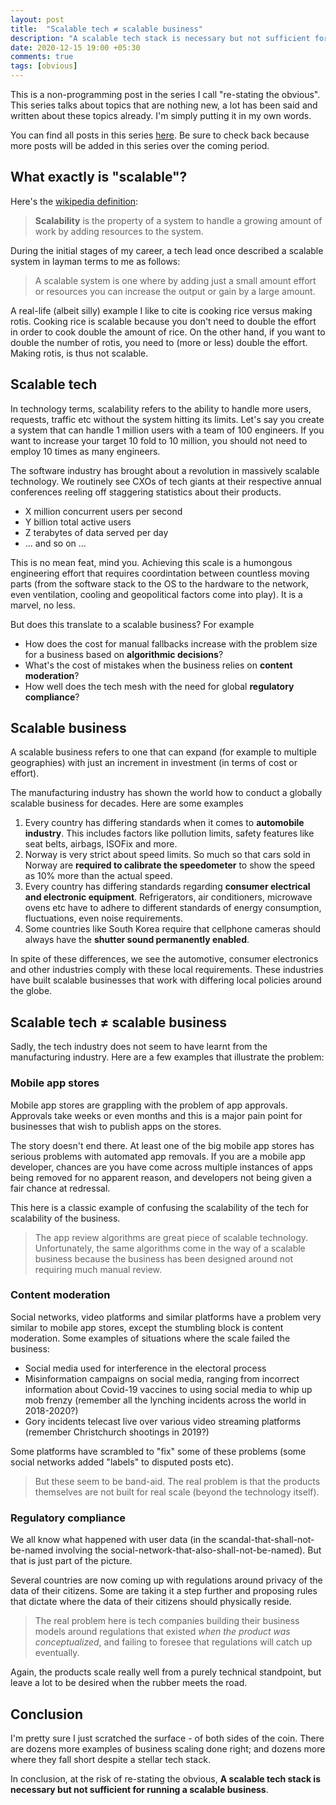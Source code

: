 ```yaml
---
layout: post
title:  "Scalable tech ≠ scalable business"
description: "A scalable tech stack is necessary but not sufficient for running a scalable business"
date: 2020-12-15 19:00 +05:30
comments: true
tags: [obvious]
---
```


This is a non-programming post in the series I call "re-stating the obvious". This series talks about topics that are nothing new, a lot has been said and written about these topics already. I'm simply putting it in my own words.

You can find all posts in this series [here](/blog/tags/obvious). Be sure to check back because more posts will be added in this series over the coming period.

## What exactly is "scalable"?

Here's the [wikipedia definition](https://en.wikipedia.org/wiki/Scalability):

> **Scalability** is the property of a system to handle a growing amount of work by adding resources to the system.

During the initial stages of my career, a tech lead once described a scalable system in layman terms to me as follows:

> A scalable system is one where by adding just a small amount effort or resources you can increase the output or gain by a large amount.

A real-life (albeit silly) example I like to cite is cooking rice versus making rotis. Cooking rice is scalable because you don't need to double the effort in order to cook double the amount of rice. On the other hand, if you want to double the number of rotis, you need to (more or less) double the effort. Making rotis, is thus not scalable.

## Scalable tech

In technology terms, scalability refers to the ability to handle more users, requests, traffic etc without the system hitting its limits. Let's say you create a system that can handle 1 million users with a team of 100 engineers. If you want to increase your target 10 fold to 10 million, you should not need to employ 10 times as many engineers.

The software industry has brought about a revolution in massively scalable technology. We routinely see CXOs of tech giants at their respective annual conferences reeling off staggering statistics about their products.

  - X million concurrent users per second
  - Y billion total active users
  - Z terabytes of data served per day
  - ... and so on ...

This is no mean feat, mind you. Achieving this scale is a humongous engineering effort that requires coordintation between countless moving parts (from the software stack to the OS to the hardware to the network, even ventilation, cooling and geopolitical factors come into play). It is a marvel, no less.

But does this translate to a scalable business? For example

  - How does the cost for manual fallbacks increase with the problem size for a business based on **algorithmic decisions**?
  - What's the cost of mistakes when the business relies on **content moderation**?
  - How well does the tech mesh with the need for global **regulatory compliance**?

## Scalable business

A scalable business refers to one that can expand (for example to multiple geographies) with just an increment in investment (in terms of cost or effort).

The manufacturing industry has shown the world how to conduct a globally scalable business for decades. Here are some examples

  1. Every country has differing standards when it comes to **automobile industry**. This includes factors like pollution limits, safety features like seat belts, airbags, ISOFix and more.
  1. Norway is very strict about speed limits. So much so that cars sold in Norway are **required to calibrate the speedometer** to show the speed as 10% more than the actual speed.
  1. Every country has differing standards regarding **consumer electrical and electronic equipment**. Refrigerators, air conditioners, microwave ovens etc have to adhere to different standards of energy consumption, fluctuations, even noise requirements.
  1. Some countries like South Korea require that cellphone cameras should always have the **shutter sound permanently enabled**.

In spite of these differences, we see the automotive, consumer electronics and other industries comply with these local requirements. These industries have built scalable businesses that work with differing local policies around the globe.

## Scalable tech ≠ scalable business

Sadly, the tech industry does not seem to have learnt from the manufacturing industry. Here are a few examples that illustrate the problem:

### Mobile app stores

Mobile app stores are grappling with the problem of app approvals. Approvals take weeks or even months and this is a major pain point for businesses that wish to publish apps on the stores.

The story doesn't end there. At least one of the big mobile app stores has serious problems with automated app removals. If you are a mobile app developer, chances are you have come across multiple instances of apps being removed for no apparent reason, and developers not being given a fair chance at redressal.

This here is a classic example of confusing the scalability of the tech for scalability of the business.

> The app review algorithms are great piece of scalable technology. Unfortunately, the same algorithms come in the way of a scalable business because the business has been designed around not requiring much manual review.

### Content moderation

Social networks, video platforms and similar platforms have a problem very similar to mobile app stores, except the stumbling block is content moderation. Some examples of situations where the scale failed the business:

  - Social media used for interference in the electoral process
  - Misinformation campaigns on social media, ranging from incorrect information about Covid-19 vaccines to using social media to whip up mob frenzy (remember all the lynching incidents across the world in 2018-2020?)
  - Gory incidents telecast live over various video streaming platforms (remember Christchurch shootings in 2019?)

Some platforms have scrambled to "fix" some of these problems (some social networks added "labels" to disputed posts etc).

> But these seem to be band-aid. The real problem is that the products themselves are not built for real scale (beyond the technology itself).

### Regulatory compliance

We all know what happened with user data (in the scandal-that-shall-not-be-named involving the social-network-that-also-shall-not-be-named). But that is just part of the picture.

Several countries are now coming up with regulations around privacy of the data of their citizens. Some are taking it a step further and proposing rules that dictate where the data of their citizens should physically reside.

> The real problem here is tech companies building their business models around regulations that existed _when the product was conceptualized_, and failing to foresee that regulations will catch up eventually.

Again, the products scale really well from a purely technical standpoint, but leave a lot to be desired when the rubber meets the road.

## Conclusion

I'm pretty sure I just scratched the surface - of both sides of the coin. There are dozens more examples of business scaling done right; and dozens more where they fall short despite a stellar tech stack.

In conclusion, at the risk of re-stating the obvious, **A scalable tech stack is necessary but not sufficient for running a scalable business**.

